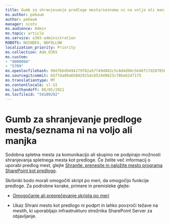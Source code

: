 ```yaml
---
title: Gumb za shranjevanje predloge mesta/seznama ni na voljo ali manjka
ms.author: pebaum
author: pebaum
manager: scotv
ms.audience: Admin
ms.topic: article
ms.service: o365-administration
ROBOTS: NOINDEX, NOFOLLOW
localization_priority: Priority
ms.collection: Adm_O365
ms.custom:
- "9000094"
- "5709"
ms.openlocfilehash: 99d7bbd9494179f82a57749d802c5c8d4d98c5640f17d28f8562bd9ef5192ed8
ms.sourcegitcommit: b5f7da89a650d2915dc652449623c78be6247175
ms.translationtype: MT
ms.contentlocale: sl-SI
ms.lasthandoff: 08/05/2021
ms.locfileid: "54109292"
---
```

# <a name="save-sitelist-template-button-not-available-or-missing"></a>Gumb za shranjevanje predloge mesta/seznama ni na voljo ali manjka

Sodobna spletna mesta za komunikacijo ali skupino ne podpirajo možnosti shranjevanja spletnega mesta kot predloge. Če želite več informacij o uporabi predlog mest, glejte [Shranite, prenesite in naložite mesto programa SharePoint kot predlogo](https://docs.microsoft.com/sharepoint/dev/general-development/save-download-and-upload-a-sharepoint-site-as-a-template).

Skrbniki bodo morali omogočiti skript po meri, da omogočijo funkcije predloge. Za podrobne korake, primere in premisleke glejte:

- [Omogočanje ali preprečevanje skripta po meri](https://docs.microsoft.com/sharepoint/allow-or-prevent-custom-script)

- Ukaz Shrani mesto kot predlogo ni podprt in lahko povzroči težave na mestih, ki uporabljajo infrastrukturo strežnika SharePoint Server za objavljanje.


